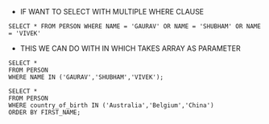 
- IF WANT TO SELECT WITH MULTIPLE WHERE CLAUSE
```
SELECT * FROM PERSON WHERE NAME = 'GAURAV' OR NAME = 'SHUBHAM' OR NAME = 'VIVEK'
```

- THIS WE CAN DO WITH IN WHICH TAKES ARRAY AS PARAMETER

```
SELECT * 
FROM PERSON
WHERE NAME IN ('GAURAV','SHUBHAM','VIVEK');
```


```
SELECT * 
FROM PERSON
WHERE country_of_birth IN ('Australia','Belgium','China')
ORDER BY FIRST_NAME;
```

